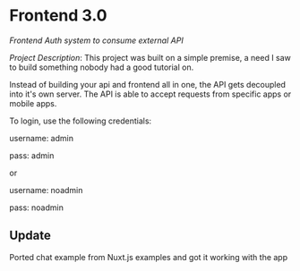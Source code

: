 # Frontend 3.0
_Frontend Auth system to consume external API_

_Project Description_:
This project was built on a simple premise, a need I saw to build something nobody had a good tutorial on.

Instead of building your api and frontend all in one, the API gets decoupled into it's own server.
The API is able to accept requests from specific apps or mobile apps.

To login, use the following credentials:

username: admin

pass: admin

or

username: noadmin

pass: noadmin


## Update
Ported chat example from Nuxt.js examples and got it working with the app
